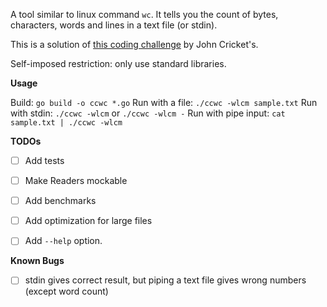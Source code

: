 A tool similar to linux command `wc`. It tells you the count of bytes, characters, words and lines in a text file (or stdin).


This is a solution of [this coding challenge](https://codingchallenges.fyi/challenges/challenge-wc/) by John Cricket's.

Self-imposed restriction: only use standard libraries.

**Usage**

Build: `go build -o ccwc *.go`
Run with a file: `./ccwc -wlcm sample.txt`
Run with stdin: `./ccwc -wlcm` or `./ccwc -wlcm -`
Run with pipe input: `cat sample.txt | ./ccwc -wlcm`

**TODOs**

- [ ] Add tests
- [ ] Make Readers mockable
- [ ] Add benchmarks
- [ ] Add optimization for large files
- [ ] Add `--help` option.


**Known Bugs**

- [ ] stdin gives correct result, but piping a text file gives wrong numbers (except word count)